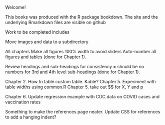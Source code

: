 Welcome! 

This books was produced with the R package bookdown.  The site and the underlying Rmarkdown files are visible on github

Work to be completed includes

Move images and data to a subdirectory

All chapters
Make all figures 100% width to avoid sliders
Auto-number all figures and tables (done for Chapter 1).  

Review headings and sub-headings for consistency = should be no numbers for 3rd and 4th level sub-headings (done for Chapter 1).

Chapter 2.  How to table custom table.  Kable?
Chapter 5.  Experiment with table widths using common.R
Chapter 5.  take out $$ for X, Y and p

Chapter 6.  Update regression example with CDC data on COVID cases and vaccination rates

Something to make the references page neater.
Update CSS for references to add a hanging indent?
<!-- ```{css, echo=FALSE} -->
<!-- .refs { -->
<!--   font-size: 28px;  -->
<!--   margin-top: 1em; -->
<!--   margin-left:2em; -->
<!--   text-indent:-2em; -->
<!-- } -->
<!-- ``` -->

